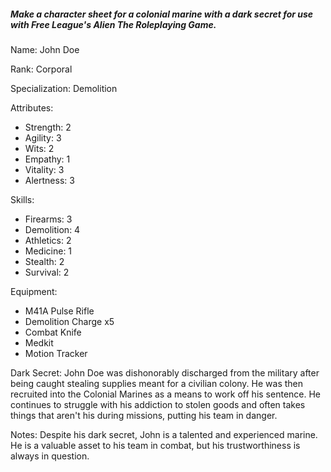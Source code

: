 ##### Make a character sheet for a colonial marine with a dark secret for use with Free League's Alien The Roleplaying Game.

Name: John Doe

Rank: Corporal

Specialization: Demolition

Attributes:
 * Strength: 2
 * Agility: 3
 * Wits: 2
 * Empathy: 1
 * Vitality: 3
 * Alertness: 3

Skills:
 * Firearms: 3
 * Demolition: 4
 * Athletics: 2
 * Medicine: 1
 * Stealth: 2
 * Survival: 2


Equipment:
 * M41A Pulse Rifle
 * Demolition Charge x5
 * Combat Knife
 * Medkit
 * Motion Tracker

Dark Secret: John Doe was dishonorably discharged from the military after being caught stealing supplies meant for a civilian colony. He was then recruited into the Colonial Marines as a means to work off his sentence. He continues to struggle with his addiction to stolen goods and often takes things that aren't his during missions, putting his team in danger.

Notes: Despite his dark secret, John is a talented and experienced marine. He is a valuable asset to his team in combat, but his trustworthiness is always in question.
